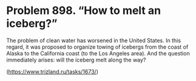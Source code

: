 # Problem 898. “How to melt an iceberg?”

The problem of clean water has worsened in the United States. In this regard, it was proposed to organize towing of icebergs from the coast of Alaska to the California coast (to the Los Angeles area). And the question immediately arises: will the iceberg melt along the way?

(https://www.trizland.ru/tasks/1673/)